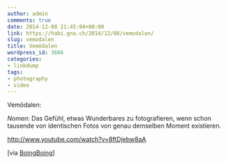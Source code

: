 ```yaml
---
author: admin
comments: true
date: 2014-12-08 21:45:04+00:00
link: https://habi.gna.ch/2014/12/08/vemodalen/
slug: vemodalen
title: Vemödalen
wordpress_id: 3666
categories:
- linkdump
tags:
- photography
- video
---
```


Vemödalen:



_Nomen_: Das Gefühl, etwas Wunderbares zu fotografieren, wenn schon tausende von identischen Fotos von genau demselben Moment existieren.



http://www.youtube.com/watch?v=8ftDjebw8aA

[via [BoingBoing](http://boingboing.net/2014/12/03/video-that-photo-has-probably.html)]
